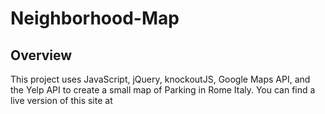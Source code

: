 # Neighborhood-Map

## Overview
This project uses JavaScript, jQuery, knockoutJS, Google Maps API, and the Yelp API to create a small map of Parking in Rome Italy.
You can find a live version of this site at <a href="http://galatigiuseppe.github.io/Neighborhood-Map/">
